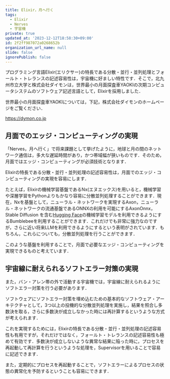 ```yaml
---
title: Elixir，月へ行く
tags:
  - Elixir
  - Nerves
  - 宇宙機
private: true
updated_at: '2023-12-12T18:58:30+09:00'
id: 2f2ff987072a0268652b
organization_url_name: null
slide: false
ignorePublish: false
---
```

プログラミング言語Elixir(エリクサー)の特長である分散・並行・並列処理とフォールト・トレランスの記述容易性は，宇宙機に好ましい特性です．そこで，北九州市立大学と株式会社ダイモンは，世界最小の月面探査車YAOKIの次期コンピュータシステムのソフトウェア記述言語として，Elixirを採用しました．

世界最小の月面探査車YAOKIについては，下記，株式会社ダイモンのホームページをご覧ください．

https://dymon.co.jp

## 月面でのエッジ・コンピューティングの実現

「Nerves，月へ行く」で将来課題として挙げたように，地球と月の間のネットワーク通信は，多大な遅延時間があり，かつ帯域幅が狭いものです．そのため，月面ではエッジ・コンピューティングが必須技術となります．

Elixirの特長である分散・並行・並列処理の記述容易性は，月面でのエッジ・コンピューティングの実現を容易にします．

たとえば，Elixirの機械学習基盤であるNx(エヌエックス)を用いると，機械学習や深層学習をPythonよりもかなり容易に分散並列処理することができます．現在，Nxを基盤として，ニューラル・ネットワークを実現するAxon，ニューラル・ネットワークの流通基盤であるONNXの利用を可能にするAxonOnnx，Stable Diffusion を含む[Hugging Face](https://huggingface.co)の機械学習モデルを利用できるようにするBumblebeeを利用することができます．これだけでも非常に強力なのですが，さらに近い将来LLMを利用できるようにするという表明がされています．もちろん，これらについても，分散並列処理を行うことができます．

このような基盤を利用することで，月面で必要なエッジ・コンピューティングを実現できるものと考えています．

## 宇宙線に耐えられるソフトエラー対策の実現

また，バン・アレン帯の外で活動する宇宙機では，宇宙線に耐えられるようにソフトエラー対策を行う必要があります．

ソフトウェアにソフトエラー対策を埋め込むための基本的なソフトウェア・アーキテクチャとして，3つ以上の投機的な分散並列処理を実施し，結果を照合し多数決を取る，さらに多数決が成立しなかった時には再計算するというような方式が考えられます．

これを実現するためには，Elixirの特長である分散・並行・並列処理の記述容易性も有用ですが，それだけではなく，フォールト・トレランスの記述容易性も極めて有効です．多数決が成立しないような異常な結果に陥った時に，プロセスを再起動して再計算を行うというような処理を，Supervisorを用いることで容易に記述できます．

また，定期的にプロセスを再起動することで，ソフトエラーによるプロセスの状態の異常化を予防するということも容易にできます．

